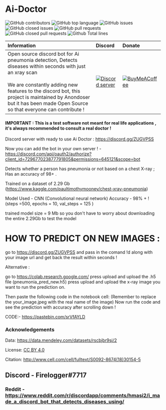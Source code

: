 # Ai-Doctor

![GitHub contributors](https://img.shields.io/github/contributors-anon/himanshu2406/Ai-Doctor?style=for-the-badge)
![GitHub top language](https://img.shields.io/github/languages/top/himanshu2406/Ai-Doctor?style=for-the-badge)
![GitHub issues](https://img.shields.io/github/issues/himanshu2406/Ai-Doctor?style=for-the-badge)
![GitHub closed issues](https://img.shields.io/github/issues-closed/himanshu2406/Ai-Doctor?style=for-the-badge)
![GitHub pull requests](https://img.shields.io/github/issues-pr/himanshu2406/Ai-Doctor?style=for-the-badge)
![GitHub closed pull requests](https://img.shields.io/github/issues-pr-closed/himanshu2406/Ai-Doctor?style=for-the-badge)
![Github Total lines](https://tokei.rs/b1/github/himanshu2406/Ai-Doctor)

| Information | Discord | Donate |
|:------------|:---------|:-------|
| Open source discord bot for Ai pneumonia detection, Detects diseases within seconds with just an xray scan <br><br> We are constantly adding new features to the discord bot, this project is maintained by Anondoser but it has been made Open Source so that everyone can contribute ! | [![Discord server](https://external-content.duckduckgo.com/iu/?u=https%3A%2F%2Fimg.icons8.com%2Fcolor%2F2x%2Fdiscord-logo.png&f=1&nofb=1)](https://discord.gg/ZUGVPSS) | [![BuyMeACoffee](https://www.buymeacoffee.com/assets/img/guidelines/logo-mark-1.svg)](https://www.buymeacoffee.com/anondoser/shop) |


#### IMPORTANT : This is a test software not meant for real life applications , it's always recommended to consult a real doctor !

Discord server with ready to use Ai Doctor : https://discord.gg/ZUGVPSS

Now you can add the bot in your own server ! - 
https://discord.com/api/oauth2/authorize?client_id=729677023877791805&permissions=645121&scope=bot


Detects whether a person has pneumonia or not based on a chest X-ray ; Has an accuracy of 98+ .

Trained on a dataset of 2.29 Gb (https://www.kaggle.com/paultimothymooney/chest-xray-pneumonia)

Model Used - CNN (Convolutional neural network)
Accuracy - 98% + ! (steps =500, epochs = 10, val_steps = 125 )

trained model size = 9 Mb so you don't have to worry about downloading the entire 2.29Gb to test the model


# HOW TO PREDICT ON NEW IMAGES :

go to https://discord.gg/ZUGVPSS and pass in the comand !d along with your image url and get back the result within seconds ! 

Alternative : 

go to https://colab.research.google.com/
press upload and upload the .h5 file (pneumonia_pred_new.h5)
press upload and upload the x-ray image you want to run the prediction on.

Then paste the following code in the notebook cell:
(Remember to replace the your_image.jpeg with the real name of the image)
Now run the code and see the prediction with accuracy after scrolling down !

CODE:-
https://pastebin.com/srVfAYLD

### Acknowledgements

Data: https://data.mendeley.com/datasets/rscbjbr9sj/2

License: [CC BY 4.0](https://creativecommons.org/licenses/by/4.0/)

Citation: http://www.cell.com/cell/fulltext/S0092-8674(18)30154-5

## Discord - Firelogger#7717
### Reddit - https://www.reddit.com/r/discordapp/comments/hmasi2/i_made_a_discord_bot_that_detects_diseases_using/
